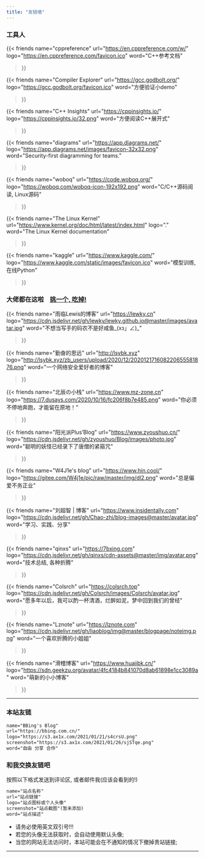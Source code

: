 ```yaml
---
title: "友链墙"
---
```


### 工具人

<div class="flink" id="article-container">
<div class="friend-list-div" >

{{< friends
name="cppreference"
url="https://en.cppreference.com/w/"
logo="https://en.cppreference.com/favicon.ico"
word="C++参考文档"
>}}

{{< friends
name="Compiler Explorer"
url="https://gcc.godbolt.org/"
logo="https://gcc.godbolt.org/favicon.ico"
word="方便验证小demo"
>}}

{{< friends
name="C++ Insights"
url="https://cppinsights.io/"
logo="https://cppinsights.io/32.png"
word="方便阅读C++展开式"
>}}

{{< friends
name="diagrams"
url="https://app.diagrams.net/"
logo="https://app.diagrams.net/images/favicon-32x32.png"
word="Security-first diagramming for teams."
>}}

{{< friends
name="woboq"
url="https://code.woboq.org/"
logo="https://woboq.com/woboq-icon-192x192.png"
word="C/C++源码阅读, Linux源码"
>}}

{{< friends
name="The Linux Kernel"
url="https://www.kernel.org/doc/html/latest/index.html"
logo="."
word="The Linux Kernel documentation"
>}}

{{< friends
name="kaggle"
url="https://www.kaggle.com/"
logo="https://www.kaggle.com/static/images/favicon.ico"
word="模型训练, 在线Python"
>}}

</div>
</div>

### 大佬都在这啦 &nbsp;&nbsp; <a href="javascript:void(0);" class="friend-rand">挑一个, 吃掉!</a>

<div class="flink" id="article-container">
<div class="friend-list-div frind-real" >

{{< friends
name="雨临Lewis的博客"
url="https://lewky.cn"
logo="https://cdn.jsdelivr.net/gh/lewky/lewky.github.io@master/images/avatar.jpg"
word="不想当写手的码农不是好咸鱼_(xз」∠)_"
>}}

{{< friends
name="勤奋的思远"
url="http://lsybk.xyz"
logo="http://lsybk.xyz/zb_users/upload/2020/12/202012171608220655581876.png"
word="一个网络安全爱好者的博客"
>}}

{{< friends
name="北辰の小栈"
url="https://www.mz-zone.cn"
logo="https://7.dusays.com/2020/10/16/fc206f8b7e485.png"
word="你必须不停地奔跑，才能留在原地！"
>}}

{{< friends
name="阳光派Plus’Blog"
url="https://www.zyoushuo.cn/"
logo="https://cdn.jsdelivr.net/gh/zyoushuo/Blog/images/photo.jpg"
word="聪明的妖怪已经录下了唐僧的紧箍咒"
>}}

{{< friends
name="W4J1e's blog"
url="https://www.hin.cool/"
logo="https://gitee.com/W4j1e/pic/raw/master/img/dl2.png"
word="总是偏爱不务正业"
>}}

<!-- {{< friends
name="猫猫的小窝"
url="https://maogeblog.top"
logo="https://cdn.jsdelivr.net/gh/HUC-GMM/maogeblog/ico.png"
word="万丈高楼平地起，辉煌只能靠自己"
>}} -->

{{< friends
name="刘超智 | 博客"
url="https://www.insidentally.com"
logo="https://cdn.jsdelivr.net/gh/Chao-zhi/blog-images@master/avatar.jpg"
word="学习、实践、分享"
>}}

{{< friends
name="qinxs"
url="https://7bxing.com"
logo="https://cdn.jsdelivr.net/gh/qinxs/cdn-assets@master/img/avatar.png"
word="技术总结, 各种折腾"
>}}

{{< friends
name="Colsrch"
url="https://colsrch.top"
logo="https://cdn.jsdelivr.net/gh/Colsrch/images/Colsrch/avatar.jpg"
word="愿多年以后，我可以酌一杯清酒，烂醉如泥，梦中回到我们的曾经"
>}}

{{< friends
name="Lznote"
url="https://lznote.com"
logo="https://cdn.jsdelivr.net/gh/liaoblog/img@master/blogpage/noteimg.png"
word="一个喜欢折腾的小姐姐"
>}}

{{< friends
name="滑稽博客"
url="https://www.huajibk.cn/"
logo="https://sdn.geekzu.org/avatar/4fc4184b841070d8ab61898e1cc3089a"
word="萌新的小小博客"
>}}

</div>
</div>

<!-- ### 宝藏

<div class="flink" id="article-container">
<div class="friend-list-div" >

{{< friends
name="知妖"
url="https://www.cbaigui.com/"
logo="https://static.cbaigui.com/images/2020/10/cropped-logo.jpg"
word="收集中国古今妖怪"
>}}

{{< friends
name="中国色"
url="http://zhongguose.com/"
logo="http://zhongguose.com/img/favicon.ico"
word="中国传统颜色"
>}}

</div>
</div> -->

---

### 本站友链

```HTML
name="BBing's Blog"
url="https://bbing.com.cn/"
logo="https://s3.ax1x.com/2021/01/21/s4crsU.png"
screenshot="https://s3.ax1x.com/2021/01/26/sjSTqe.png"
word="自由 分享 合作"
```

### 和我交换友链吧

按照以下格式发送到评论区, 或者邮件我(应该会看到的!)

```HTML
name="站点名称"
url="站点链接"
logo="站点图标或个人头像"
screenshot="站点截图"(暂未添加)
word="站点描述"
```

- 请务必使用英文双引号!!!
- 若您的头像无法获取时，会自动使用默认头像;
- 当您的网站无法访问时，本站可能会在不通知的情况下撤掉贵站链接;

---
